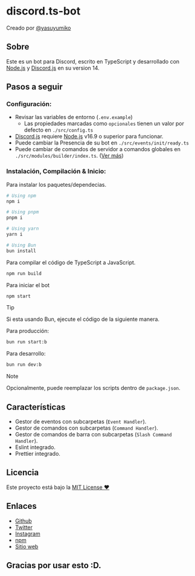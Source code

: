 # discord.ts-bot

Creado por [@yasuyumiko](https://yumikodev.vercel.app)

## Sobre

Este es un bot para Discord, escrito en TypeScript y desarrollado con [Node.js](https://nodejs.org) y [Discord.js](https://npmjs.com/package/discord.js) en su version 14.

## Pasos a seguir

### Configuración:

- Revisar las variables de entorno (`.env.example`)
  - Las propiedades marcadas como `opcionales` tienen un valor por defecto en `./src/config.ts`
- [Discord.js](https://npmjs.com/package/discord.js) requiere [Node.js](https://nodejs.org) v16.9 o superior para funcionar.
- Puede cambiar la Presencia de su bot en `./src/events/init/ready.ts`
- Puede cambiar de comandos de servidor a comandos globales en `./src/modules/builder/index.ts`. ([Ver más](https://discordjs.guide/creating-your-bot/command-deployment.html#guild-commands))

### Instalación, Compilación & Inicio:

Para instalar los paquetes/dependecias.

```bash
# Using npm
npm i

# Using pnpm
pnpm i

# Using yarn
yarn i

# Using Bun
bun install
```

Para compilar el código de TypeScript a JavaScript.

```bash
npm run build
```

Para iniciar el bot

```bash
npm start
```

> [!TIP]
> Si esta usando Bun, ejecute el código de la siguiente manera.

Para producción:

```bash
bun run start:b
```

Para desarrollo:

```bash
bun run dev:b
```

> [!NOTE]
> Opcionalmente, puede reemplazar los scripts dentro de `package.json`.

## Características

- Gestor de eventos con subcarpetas (`Event Handler`).
- Gestor de comandos con subcarpetas (`Command Handler`).
- Gestor de comandos de barra con subcarpetas (`Slash Command Handler`).
- Eslint integrado.
- Prettier integrado.

## Licencia

Este proyecto está bajo la [MIT License ❤️](https://github.com/Yumiko0828/discord.ts-bot/blob/main/LICENSE)

## Enlaces

- [Github](https://github.com/yumiko0828)
- [Twitter](https://twitter.com/yumikodev)
- [Instagram](https://www.instagram.com/yumiko.dev)
- [npm](https://npmjs.com/~yumiko0828)
- [Sitio web](https://yumikodev.vercel.app)

## Gracias por usar esto :D.
